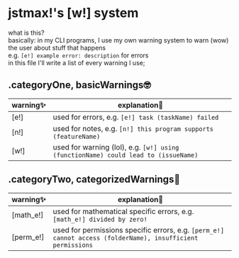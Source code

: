# jstmax!'s [w!] system
what is this? \
basically: in my CLI programs, I use my own warning system to warn (wow) the user about stuff that happens \
e.g. `[e!] example error: description` for errors \
in this file I'll write a list of every warning I use;

## .categoryOne, basicWarnings🤓
|warning✨|explanation📑|
|-|-|
|[e!]|used for errors, e.g. `[e!] task (taskName) failed`|
|[n!]|used for notes, e.g. `[n!] this program supports (featureName)`|
|[w!]|used for warning (lol), e.g. `[w!] using (functionName) could lead to (issueName)`|

## .categoryTwo, categorizedWarnings👻
|warning✨|explanation📑|
|-|-|
|[math_e!]|used for mathematical specific errors, e.g. `[math_e!] divided by zero!`|
|[perm_e!]|used for permissions specific errors, e.g. `[perm_e!] cannot access (folderName), insufficient permissions`|
